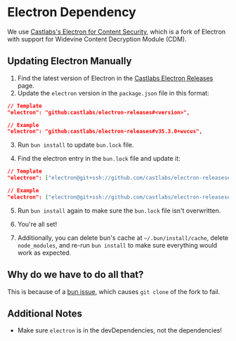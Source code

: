 # Electron Dependency

We use [Castlabs's Electron for Content Security](https://github.com/castlabs/electron-releases), which is a fork of Electron with support for Widevine Content Decryption Module (CDM).

## Updating Electron Manually

1. Find the latest version of Electron in the [Castlabs Electron Releases](https://github.com/castlabs/electron-releases/releases) page.
2. Update the `electron` version in the `package.json` file in this format:

```json
// Template
"electron": "github:castlabs/electron-releases#<version>",

// Example
"electron": "github:castlabs/electron-releases#v35.3.0+wvcus",
```

3. Run `bun install` to update `bun.lock` file.

4. Find the electron entry in the `bun.lock` file and update it:

```json
// Template
"electron": ["electron@git+ssh://github.com/castlabs/electron-releases#<commit_hash>", "..."],

// Example
"electron": ["electron@git+ssh://github.com/castlabs/electron-releases#c3d0eae09e098fbf33873ecbb95a8ca0fb5e48f5", "..."],
```

5. Run `bun install` again to make sure the `bun.lock` file isn't overwritten.

6. You're all set!

7. Additionally, you can delete bun's cache at `~/.bun/install/cache`, delete `node_modules`, and re-run `bun install` to make sure everything would work as expected.

## Why do we have to do all that?

This is because of a [bun issue](https://github.com/oven-sh/bun/issues/19585), which causes `git clone` of the fork to fail.

## Additional Notes

- Make sure `electron` is in the devDependencies, not the dependencies!
